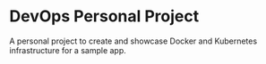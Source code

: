 # DevOps Personal Project
A personal project to  create and showcase Docker and Kubernetes infrastructure for a sample app.
